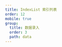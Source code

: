 ```yaml
---
title: IndexList 索引列表
order: 12
mobile: true
group:
  title: 数据录入
  order: 3
  path: data
---
```


<code src="../demo/IndexList.jsx"></code>
<API src="../src/IndexList.tsx"></API>
